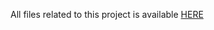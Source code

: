 All files related to this project is available [HERE](https://drive.google.com/drive/folders/1WFefWUZUgiEHUQW7qJc6dRlQqQtfDCPF?usp=share_link)

